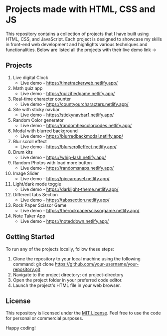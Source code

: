 # Projects made with HTML, CSS and JS
This repository contains a collection of projects that I have built using HTML, CSS, and JavaScript. Each project is designed to showcase my skills in front-end web development and highlights various techniques and functionalities. Below are listed all the projects with their live demo link ->

## Projects

1. Live digital Clock
   * Live demo - https://timetrackerweb.netlify.app/
2. Math quiz app
   * Live demo - https://quizifiedgame.netlify.app/
3. Real-time character counter
   * Live demo - https://countyourcharacters.netlify.app/
4. Site with sticky navbar
   * Live demo - https://stickynavbar1.netlify.app/
5. Random Color generator
   * Live demo - https://randomhexcolorcodes.netlify.app/
6. Modal with blurred background
   * Live demo - https://blurredbackmodal.netlify.app/
7. Blur scroll effect
   * Live demo - https://blurscrolleffect.netlify.app/
8. Drum kits
   * Live demo - https://whip-lash.netlify.app/
9. Random Photos with load more button
   * Live demo - https://randomsnaps.netlify.app/
10. Image Slider
    * Live demo - https://piccarousel.netlify.app/
11. Light/dark mode toggle
    * Live demo - https://darklight-theme.netlify.app/
12. Different tabs Section
    * Live demo - https://tabssection.netlify.app/
13. Rock Paper Scissor Game
    * Live demo - https://therockpaperscissorgame.netlify.app/
14. Note Taker App
    * Live demo - https://noteddown.netlify.app/

## Getting Started

To run any of the projects locally, follow these steps:

1. Clone the repository to your local machine using the following command: git clone https://github.com/your-username/your-repository.git
2. Navigate to the project directory: cd project-directory
3. Open the project folder in your preferred code editor.
4. Launch the project's HTML file in your web browser.

## License

This repository is licensed under the [MIT License](https://opensource.org/license/mit/). Feel free to use the code for personal or commercial purposes.

Happy coding!



